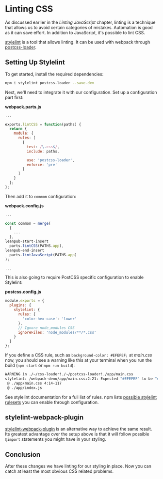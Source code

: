 # Linting CSS

As discussed earlier in the *Linting JavaScript* chapter, linting is a technique that allows us to avoid certain categories of mistakes. Automation is good as it can save effort. In addition to JavaScript, it's possible to lint CSS.

[stylelint](http://stylelint.io/) is a tool that allows linting. It can be used with webpack through [postcss-loader](https://www.npmjs.com/package/postcss-loader).

## Setting Up Stylelint

To get started, install the required dependencies:

```bash
npm i stylelint postcss-loader --save-dev
```

Next, we'll need to integrate it with our configuration. Set up a configuration part first:

**webpack.parts.js**

```javascript
...

exports.lintCSS = function(paths) {
  return {
    module: {
      rules: [
        {
          test: /\.css$/,
          include: paths,

          use: 'postcss-loader',
          enforce: 'pre'
        }
      ]
    }
  };
};
```

Then add it to `common` configuration:

**webpack.config.js**

```javascript
...

const common = merge(
  {
    ...
  },
leanpub-start-insert
  parts.lintCSS(PATHS.app),
leanpub-end-insert
  parts.lintJavaScript(PATHS.app)
);

...
```

This is also going to require PostCSS specific configuration to enable Stylelint:

**postcss.config.js**

```javascript
module.exports = {
  plugins: {
    stylelint: {
      rules: {
        'color-hex-case': 'lower'
      },
      // Ignore node_modules CSS
      ignoreFiles: 'node_modules/**/*.css'
    }
  }
};
```

If you define a CSS rule, such as `background-color: #EFEFEF;` at *main.css* now, you should see a warning like this at your terminal when you run the build (`npm start` or `npm run build`):

```bash
WARNING in ./~/css-loader!./~/postcss-loader!./app/main.css
stylelint: /webpack-demo/app/main.css:2:21: Expected "#EFEFEF" to be "#efefef" (color-hex-case)
 @ ./app/main.css 4:14-117
 @ ./app/index.js
```

See stylelint documentation for a full list of rules. npm lists [possible stylelint rulesets](https://www.npmjs.com/search?q=stylelint-config) you can enable through configuration.

## stylelint-webpack-plugin

[stylelint-webpack-plugin](https://www.npmjs.com/package/stylelint-webpack-plugin) is an alternative way to achieve the same result. Its greatest advantage over the setup above is that it will follow possible `@import` statements you might have in your styling.

## Conclusion

After these changes we have linting for our styling in place. Now you can catch at least the most obvious CSS related problems.
